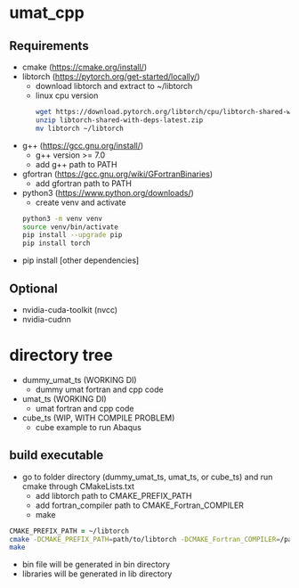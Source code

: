 # umat_cpp

## Requirements
- cmake (https://cmake.org/install/)
- libtorch (https://pytorch.org/get-started/locally/)
    * download libtorch and extract to ~/libtorch
    * linux cpu version
        ```zsh
        wget https://download.pytorch.org/libtorch/cpu/libtorch-shared-with-deps-latest.zip
        unzip libtorch-shared-with-deps-latest.zip
        mv libtorch ~/libtorch
        ```
- g++ (https://gcc.gnu.org/install/)
    * g++ version >= 7.0
    * add g++ path to PATH
- gfortran (https://gcc.gnu.org/wiki/GFortranBinaries)
    * add gfortran path to PATH
- python3 (https://www.python.org/downloads/)
    * create venv and activate
    ```zsh
    python3 -m venv venv
    source venv/bin/activate
    pip install --upgrade pip
    pip install torch
    ```
- pip install [other dependencies]

## Optional
- nvidia-cuda-toolkit (nvcc)
- nvidia-cudnn

# directory tree
- dummy_umat_ts (WORKING DI)
    * dummy umat fortran and cpp code
- umat_ts (WORKING DI)
    * umat fortran and cpp code
- cube_ts (WIP, WITH COMPILE PROBLEM)
    * cube example to run Abaqus

## build executable
- go to folder directory (dummy_umat_ts, umat_ts, or cube_ts) and run cmake through CMakeLists.txt
    * add libtorch path to CMAKE_PREFIX_PATH
    * add fortran_compiler path to CMAKE_Fortran_COMPILER
    * make
```zsh
CMAKE_PREFIX_PATH = ~/libtorch
cmake -DCMAKE_PREFIX_PATH=path/to/libtorch -DCMAKE_Fortran_COMPILER=/path/to/fortran_compiler ..
make
```

- bin file will be generated in bin directory
- libraries will be generated in lib directory
